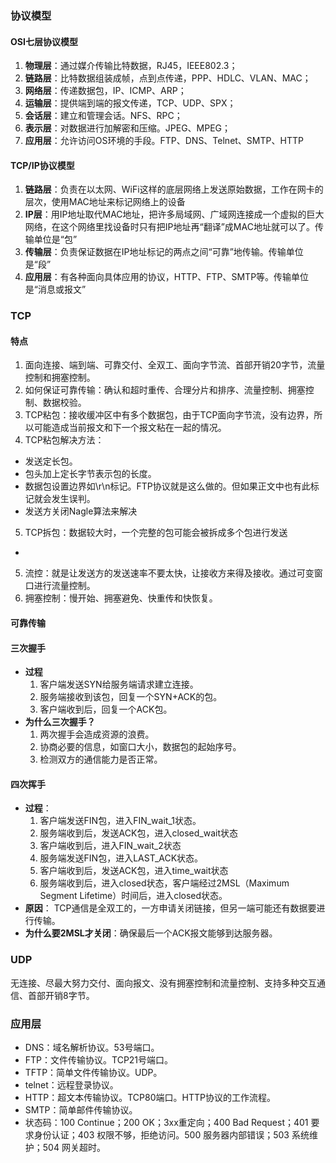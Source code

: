 ### 协议模型
#### OSI七层协议模型
1. **物理层**：通过媒介传输比特数据，RJ45，IEEE802.3；
2. **链路层**：比特数据组装成帧，点到点传递，PPP、HDLC、VLAN、MAC；
3. **网络层**：传递数据包，IP、ICMP、ARP；
4. **运输层**：提供端到端的报文传递，TCP、UDP、SPX；
5. **会话层**：建立和管理会话。NFS、RPC；
6. **表示层**：对数据进行加解密和压缩。JPEG、MPEG；
7. **应用层**：允许访问OS环境的手段。FTP、DNS、Telnet、SMTP、HTTP

#### TCP/IP协议模型
1. **链路层**：负责在以太网、WiFi这样的底层网络上发送原始数据，工作在网卡的层次，使用MAC地址来标记网络上的设备
2. **IP层**：用IP地址取代MAC地址，把许多局域网、广域网连接成一个虚拟的巨大网络，在这个网络里找设备时只有把IP地址再“翻译”成MAC地址就可以了。传输单位是“包”
3. **传输层**：负责保证数据在IP地址标记的两点之间“可靠”地传输。传输单位是“段”
4. **应用层**：有各种面向具体应用的协议，HTTP、FTP、SMTP等。传输单位是“消息或报文”

### TCP
#### 特点
1. 面向连接、端到端、可靠交付、全双工、面向字节流、首部开销20字节，流量控制和拥塞控制。
2. 如何保证可靠传输：确认和超时重传、合理分片和排序、流量控制、拥塞控制、数据校验。
3. TCP粘包：接收缓冲区中有多个数据包，由于TCP面向字节流，没有边界，所以可能造成当前报文和下一个报文粘在一起的情况。
4. TCP粘包解决方法：
  - 发送定长包。
  - 包头加上定长字节表示包的长度。
  - 数据包设置边界如\r\n标记。FTP协议就是这么做的。但如果正文中也有此标记就会发生误判。
  - 发送方关闭Nagle算法来解决
5. TCP拆包：数据较大时，一个完整的包可能会被拆成多个包进行发送
  -
5. 流控：就是让发送方的发送速率不要太快，让接收方来得及接收。通过可变窗口进行流量控制。
6. 拥塞控制：慢开始、拥塞避免、快重传和快恢复。

#### 可靠传输


#### 三次握手
- **过程**
  1. 客户端发送SYN给服务端请求建立连接。
  2. 服务端接收到该包，回复一个SYN+ACK的包。
  3. 客户端收到后，回复一个ACK包。
- **为什么三次握手？**
  1. 两次握手会造成资源的浪费。
  2. 协商必要的信息，如窗口大小，数据包的起始序号。
  3. 检测双方的通信能力是否正常。

#### 四次挥手
- **过程**：
  1. 客户端发送FIN包，进入FIN_wait_1状态。
  2. 服务端收到后，发送ACK包，进入closed_wait状态
  3. 客户端收到后，进入FIN_wait_2状态
  4. 服务端发送FIN包，进入LAST_ACK状态。
  5. 客户端收到后，发送ACK包，进入time_wait状态
  6. 服务端收到后，进入closed状态，客户端经过2MSL（Maximum Segment Lifetime）时间后，进入closed状态。
- **原因**：
  TCP通信是全双工的，一方申请关闭链接，但另一端可能还有数据要进行传输。
- **为什么要2MSL才关闭**：确保最后一个ACK报文能够到达服务器。

### UDP
无连接、尽最大努力交付、面向报文、没有拥塞控制和流量控制、支持多种交互通信、首部开销8字节。

### 应用层
- DNS：域名解析协议。53号端口。
- FTP：文件传输协议。TCP21号端口。
- TFTP：简单文件传输协议。UDP。
- telnet：远程登录协议。
- HTTP：超文本传输协议。TCP80端口。HTTP协议的工作流程。
- SMTP：简单邮件传输协议。
- 状态码：100 Continue；200 OK；3xx重定向；400 Bad Request；401 要求身份认证；403 权限不够，拒绝访问。500 服务器内部错误；503 系统维护；504 网关超时。

